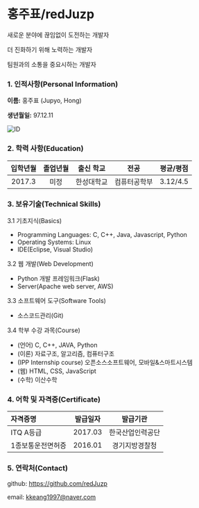 # 홍주표/redJuzp
새로운 분야에 끊임없이 도전하는 개발자

더 진화하기 위해 노력하는 개발자

팀원과의 소통을 중요시하는 개발자

### 1. 인적사항(Personal Information)

**이름:** 홍주표 (Jupyo, Hong)

**생년월일:** 97.12.11

![ID](https://user-images.githubusercontent.com/73932690/101430256-fc1aad00-3947-11eb-8a9d-f2e104351ee5.jpg)

### 2. 학력 사항(Education)
| 입학년월 | 졸업년월 | 출신 학교 |    전공     | 평균/평점|
| :--:     | :--:     | :--:      |    :--:     | :--:     |
| 2017.3   | 미정     | 한성대학교| 컴퓨터공학부| 3.12/4.5 |

### 3. 보유기술(Technical Skills)

3.1 기초지식(Basics)
 - Programming Languages: C, C++, Java, Javascript, Python
 - Operating Systems: Linux
 - IDE(Eclipse, Visual Studio)

3.2 웹 개발(Web Development)
 - Python 개발 프레임워크(Flask)
 - Server(Apache web server, AWS)

3.3 소프트웨어 도구(Software Tools)
 - 소스코드관리(Git)

3.4 학부 수강 과목(Course)
 - (언어) C, C++, JAVA, Python
 - (이론) 자료구조, 알고리즘, 컴퓨터구조
 - (IPP Internship course) 오픈소스소프트웨어, 모바일&스마트시스템
 - (웹) HTML, CSS, JavaScript
 - (수학) 이산수학

### 4. 어학 및 자격증(Certificate)
| 자격증명 | 발급일자 | 발급기관 |
| :--      | :--:     |  :--:    |
| ITQ A등급| 2017.03  | 한국산업인력공단|
| 1종보통운전면허증|2016.01| 경기지방경찰청|

### 5. 연락처(Contact)

github: https://github.com/redJuzp

email: kkeang1997@naver.com
